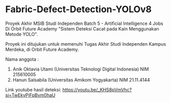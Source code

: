 # Fabric-Defect-Detection-YOLOv8
Proyek Akhir MSIB Studi Independen Batch 5 - Artificial Intelligence 4 Jobs Di Orbit Future Academy "Sistem Deteksi Cacat pada Kain Menggunakan Metode YOLO".

Proyek ini ditujukan untuk memenuhi Tugas Akhir Studi Independen Kampus Merdeka, di Orbit Future Academy.

Nama anggota :

1. Anik Oktavia Utami (Universitas Teknologi Digital Indonesia) NIM 215610005
2. Hanun Salsabila (Universitas Amikom Yogyakarta) NIM 21.11.4144

Link youtube hasil deteksi: https://youtu.be/_KHS8pVmVhc?si=TwEkyPjFpBvm0haU
